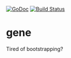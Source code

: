[![GoDoc](https://godoc.org/github.com/cihangir/gene?status.svg)](https://godoc.org/github.com/cihangir/gene)
[![Build Status](https://travis-ci.org/cihangir/gene.svg)](https://travis-ci.org/cihangir/gene)

gene
====

Tired of bootstrapping?

